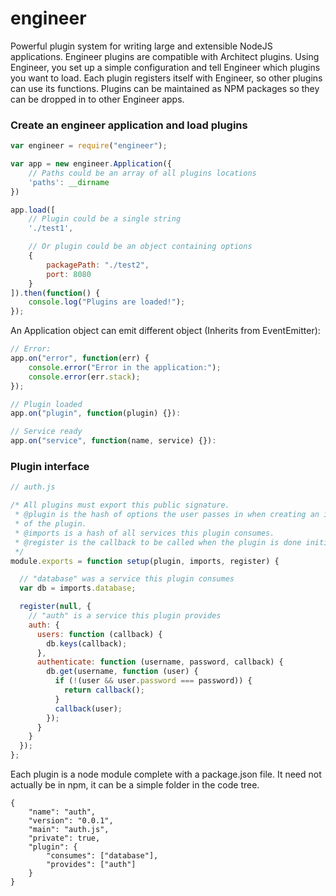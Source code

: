 engineer
========

Powerful plugin system for writing large and extensible NodeJS applications. Engineer plugins are compatible with Architect plugins. Using Engineer, you set up a simple configuration and tell Engineer which plugins you want to load. Each plugin registers itself with Engineer, so other plugins can use its functions. Plugins can be maintained as NPM packages so they can be dropped in to other Engineer apps.


### Create an engineer application and load plugins

```javascript
var engineer = require("engineer");

var app = new engineer.Application({
    // Paths could be an array of all plugins locations
    'paths': __dirname
})

app.load([
    // Plugin could be a single string
    './test1',

    // Or plugin could be an object containing options
    {
        packagePath: "./test2",
        port: 8080
    }
]).then(function() {
    console.log("Plugins are loaded!");
});
```

An Application object can emit different object (Inherits from EventEmitter):

```javascript
// Error:
app.on("error", function(err) {
    console.error("Error in the application:");
    console.error(err.stack);
});

// Plugin loaded
app.on("plugin", function(plugin) {}):

// Service ready
app.on("service", function(name, service) {}):
```


### Plugin interface

```javascript
// auth.js

/* All plugins must export this public signature.
 * @plugin is the hash of options the user passes in when creating an instance
 * of the plugin.
 * @imports is a hash of all services this plugin consumes.
 * @register is the callback to be called when the plugin is done initializing.
 */
module.exports = function setup(plugin, imports, register) {

  // "database" was a service this plugin consumes
  var db = imports.database;

  register(null, {
    // "auth" is a service this plugin provides
    auth: {
      users: function (callback) {
        db.keys(callback);
      },
      authenticate: function (username, password, callback) {
        db.get(username, function (user) {
          if (!(user && user.password === password)) {
            return callback();
          }
          callback(user);
        });
      }
    }
  });
};
```

Each plugin is a node module complete with a package.json file. It need not actually be in npm, it can be a simple folder in the code tree.

```
{
    "name": "auth",
    "version": "0.0.1",
    "main": "auth.js",
    "private": true,
    "plugin": {
        "consumes": ["database"],
        "provides": ["auth"]
    }
}
```